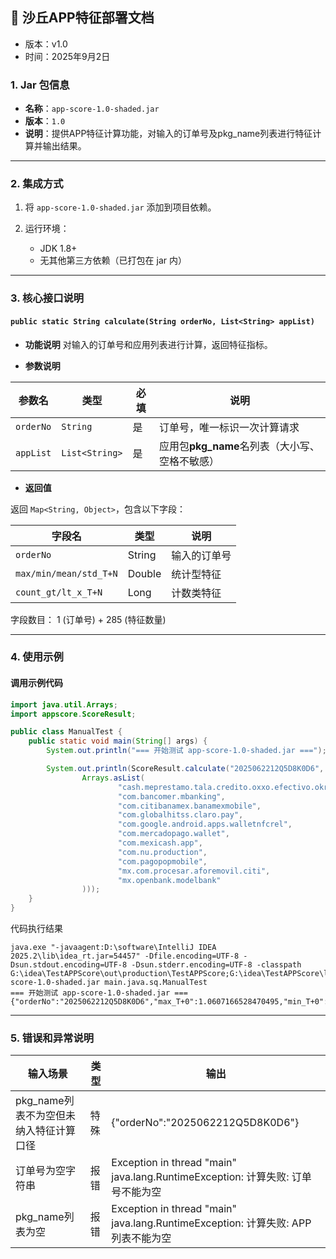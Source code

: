 

## 📄 沙丘APP特征部署文档

- 版本：v1.0
- 时间：2025年9月2日

### 1. Jar 包信息

* **名称**：`app-score-1.0-shaded.jar`
* **版本**：`1.0`
* **说明**：提供APP特征计算功能，对输入的订单号及pkg_name列表进行特征计算并输出结果。

---

### 2. 集成方式

1. 将 `app-score-1.0-shaded.jar` 添加到项目依赖。

2. 运行环境：

    * JDK 1.8+
    * 无其他第三方依赖（已打包在 jar 内）

---

### 3. 核心接口说明

#### `public static String calculate(String orderNo, List<String> appList)`

* **功能说明**
  对输入的订单号和应用列表进行计算，返回特征指标。

* **参数说明**

| 参数名       | 类型             | 必填 | 说明                           |
| --------- | -------------- | -- |------------------------------|
| `orderNo` | `String`       | 是  | 订单号，唯一标识一次计算请求               |
| `appList` | `List<String>` | 是  | 应用包**pkg_name**名列表（大小写、空格不敏感） |

* **返回值**

返回 `Map<String, Object>`，包含以下字段：

| 字段名                    | 类型     | 说明     |
|------------------------| ------ |--------|
| `orderNo`              | String | 输入的订单号 |
| `max/min/mean/std_T+N` | Double | 统计型特征  |
| `count_gt/lt_x_T+N`    | Long   | 计数类特征  |

字段数目： 1 (订单号) + 285 (特征数量) 

---

### 4. 使用示例

#### 调用示例代码

```java
import java.util.Arrays;
import appscore.ScoreResult;

public class ManualTest {
    public static void main(String[] args) {
        System.out.println("=== 开始测试 app-score-1.0-shaded.jar ===");

        System.out.println(ScoreResult.calculate("2025062212Q5D8K0D6",
                Arrays.asList(
                        "cash.meprestamo.tala.credito.oxxo.efectivo.okreditopeso.cashcash.prestamo",
                        "com.bancomer.mbanking",
                        "com.citibanamex.banamexmobile",
                        "com.globalhitss.claro.pay",
                        "com.google.android.apps.walletnfcrel",
                        "com.mercadopago.wallet",
                        "com.mexicash.app",
                        "com.nu.production",
                        "com.pagopopmobile",
                        "mx.com.procesar.aforemovil.citi",
                        "mx.openbank.modelbank"
                )));
    }
}
```

代码执行结果

```
java.exe "-javaagent:D:\software\IntelliJ IDEA 2025.2\lib\idea_rt.jar=54457" -Dfile.encoding=UTF-8 -Dsun.stdout.encoding=UTF-8 -Dsun.stderr.encoding=UTF-8 -classpath G:\idea\TestAPPScore\out\production\TestAPPScore;G:\idea\TestAPPScore\lib\app-score-1.0-shaded.jar main.java.sq.ManualTest
=== 开始测试 app-score-1.0-shaded.jar ===
{"orderNo":"2025062212Q5D8K0D6","max_T+0":1.0607166528470495,"min_T+0":0.9359791627042967,"mean_T+0":0.9978730121105578,"std_T+0":0.05012902621558484,"count_gt_1.00_T+0":5,"count_gt_1.10_T+0":0,"count_gt_1.20_T+0":0,"count_gt_1.30_T+0":0,"count_gt_1.40_T+0":0,"count_gt_1.50_T+0":0,"count_gt_1.60_T+0":0,"count_gt_1.70_T+0":0,"count_gt_1.80_T+0":0,"count_gt_1.90_T+0":0,"count_lt_0.60_T+0":0,"count_lt_0.70_T+0":0,"count_lt_0.80_T+0":0,"count_lt_0.90_T+0":0,"count_lt_1.00_T+0":5,"max_T+1":1.0992887632908808,"min_T+1":0.9201971038545115,"mean_T+1":1.0084032558047642,"std_T+1":0.06984369485828477,"count_gt_1.00_T+1":5,"count_gt_1.10_T+1":0,"count_gt_1.20_T+1":0,"count_gt_1.30_T+1":0,"count_gt_1.40_T+1":0,"count_gt_1.50_T+1":0,"count_gt_1.60_T+1":0,"count_gt_1.70_T+1":0,"count_gt_1.80_T+1":0,"count_gt_1.90_T+1":0,"count_lt_0.60_T+1":0,"count_lt_0.70_T+1":0,"count_lt_0.80_T+1":0,"count_lt_0.90_T+1":0,"count_lt_1.00_T+1":5,"max_T+2":1.111692930141743,"min_T+2":0.9166239739758542,"mean_T+2":1.011147502756774,"std_T+2":0.07488999931809778,"count_gt_1.00_T+2":5,"count_gt_1.10_T+2":2,"count_gt_1.20_T+2":0,"count_gt_1.30_T+2":0,"count_gt_1.40_T+2":0,"count_gt_1.50_T+2":0,"count_gt_1.60_T+2":0,"count_gt_1.70_T+2":0,"count_gt_1.80_T+2":0,"count_gt_1.90_T+2":0,"count_lt_0.60_T+2":0,"count_lt_0.70_T+2":0,"count_lt_0.80_T+2":0,"count_lt_0.90_T+2":0,"count_lt_1.00_T+2":5,"max_T+3":1.1171604858307964,"min_T+3":0.9137404600743101,"mean_T+3":1.0133057992252483,"std_T+3":0.07680147486079814,"count_gt_1.00_T+3":5,"count_gt_1.10_T+3":2,"count_gt_1.20_T+3":0,"count_gt_1.30_T+3":0,"count_gt_1.40_T+3":0,"count_gt_1.50_T+3":0,"count_gt_1.60_T+3":0,"count_gt_1.70_T+3":0,"count_gt_1.80_T+3":0,"count_gt_1.90_T+3":0,"count_lt_0.60_T+3":0,"count_lt_0.70_T+3":0,"count_lt_0.80_T+3":0,"count_lt_0.90_T+3":0,"count_lt_1.00_T+3":5,"max_T+4":1.11929201612924,"min_T+4":0.9114779167625061,"mean_T+4":1.0135217038840132,"std_T+4":0.0779234701985177,"count_gt_1.00_T+4":5,"count_gt_1.10_T+4":2,"count_gt_1.20_T+4":0,"count_gt_1.30_T+4":0,"count_gt_1.40_T+4":0,"count_gt_1.50_T+4":0,"count_gt_1.60_T+4":0,"count_gt_1.70_T+4":0,"count_gt_1.80_T+4":0,"count_gt_1.90_T+4":0,"count_lt_0.60_T+4":0,"count_lt_0.70_T+4":0,"count_lt_0.80_T+4":0,"count_lt_0.90_T+4":0,"count_lt_1.00_T+4":5,"max_T+5":1.123114792786734,"min_T+5":0.9093086147670476,"mean_T+5":1.0142032702492572,"std_T+5":0.07940447217623788,"count_gt_1.00_T+5":5,"count_gt_1.10_T+5":2,"count_gt_1.20_T+5":0,"count_gt_1.30_T+5":0,"count_gt_1.40_T+5":0,"count_gt_1.50_T+5":0,"count_gt_1.60_T+5":0,"count_gt_1.70_T+5":0,"count_gt_1.80_T+5":0,"count_gt_1.90_T+5":0,"count_lt_0.60_T+5":0,"count_lt_0.70_T+5":0,"count_lt_0.80_T+5":0,"count_lt_0.90_T+5":0,"count_lt_1.00_T+5":5,"max_T+6":1.1240882658535403,"min_T+6":0.9068522830442387,"mean_T+6":1.0142854566132093,"std_T+6":0.08030531367887159,"count_gt_1.00_T+6":4,"count_gt_1.10_T+6":2,"count_gt_1.20_T+6":0,"count_gt_1.30_T+6":0,"count_gt_1.40_T+6":0,"count_gt_1.50_T+6":0,"count_gt_1.60_T+6":0,"count_gt_1.70_T+6":0,"count_gt_1.80_T+6":0,"count_gt_1.90_T+6":0,"count_lt_0.60_T+6":0,"count_lt_0.70_T+6":0,"count_lt_0.80_T+6":0,"count_lt_0.90_T+6":0,"count_lt_1.00_T+6":6,"max_T+7":1.1239751518395507,"min_T+7":0.9060081085177845,"mean_T+7":1.01446691386539,"std_T+7":0.08084704554286425,"count_gt_1.00_T+7":4,"count_gt_1.10_T+7":2,"count_gt_1.20_T+7":0,"count_gt_1.30_T+7":0,"count_gt_1.40_T+7":0,"count_gt_1.50_T+7":0,"count_gt_1.60_T+7":0,"count_gt_1.70_T+7":0,"count_gt_1.80_T+7":0,"count_gt_1.90_T+7":0,"count_lt_0.60_T+7":0,"count_lt_0.70_T+7":0,"count_lt_0.80_T+7":0,"count_lt_0.90_T+7":0,"count_lt_1.00_T+7":6,"max_T+8":1.1247020041162479,"min_T+8":0.9059605265391729,"mean_T+8":1.0148630942680779,"std_T+8":0.08116822562776392,"count_gt_1.00_T+8":4,"count_gt_1.10_T+8":2,"count_gt_1.20_T+8":0,"count_gt_1.30_T+8":0,"count_gt_1.40_T+8":0,"count_gt_1.50_T+8":0,"count_gt_1.60_T+8":0,"count_gt_1.70_T+8":0,"count_gt_1.80_T+8":0,"count_gt_1.90_T+8":0,"count_lt_0.60_T+8":0,"count_lt_0.70_T+8":0,"count_lt_0.80_T+8":0,"count_lt_0.90_T+8":0,"count_lt_1.00_T+8":6,"max_T+9":1.1243725352429228,"min_T+9":0.906219285659412,"mean_T+9":1.0151830911445077,"std_T+9":0.081376818233593,"count_gt_1.00_T+9":4,"count_gt_1.10_T+9":2,"count_gt_1.20_T+9":0,"count_gt_1.30_T+9":0,"count_gt_1.40_T+9":0,"count_gt_1.50_T+9":0,"count_gt_1.60_T+9":0,"count_gt_1.70_T+9":0,"count_gt_1.80_T+9":0,"count_gt_1.90_T+9":0,"count_lt_0.60_T+9":0,"count_lt_0.70_T+9":0,"count_lt_0.80_T+9":0,"count_lt_0.90_T+9":0,"count_lt_1.00_T+9":6,"max_T+10":1.1244950323296576,"min_T+10":0.9061630059731366,"mean_T+10":1.0153230665131248,"std_T+10":0.08157893710174621,"count_gt_1.00_T+10":4,"count_gt_1.10_T+10":2,"count_gt_1.20_T+10":0,"count_gt_1.30_T+10":0,"count_gt_1.40_T+10":0,"count_gt_1.50_T+10":0,"count_gt_1.60_T+10":0,"count_gt_1.70_T+10":0,"count_gt_1.80_T+10":0,"count_gt_1.90_T+10":0,"count_lt_0.60_T+10":0,"count_lt_0.70_T+10":0,"count_lt_0.80_T+10":0,"count_lt_0.90_T+10":0,"count_lt_1.00_T+10":6,"max_T+15":1.1230347597733599,"min_T+15":0.904860001273133,"mean_T+15":1.0146200327134098,"std_T+15":0.08159636076154264,"count_gt_1.00_T+15":4,"count_gt_1.10_T+15":2,"count_gt_1.20_T+15":0,"count_gt_1.30_T+15":0,"count_gt_1.40_T+15":0,"count_gt_1.50_T+15":0,"count_gt_1.60_T+15":0,"count_gt_1.70_T+15":0,"count_gt_1.80_T+15":0,"count_gt_1.90_T+15":0,"count_lt_0.60_T+15":0,"count_lt_0.70_T+15":0,"count_lt_0.80_T+15":0,"count_lt_0.90_T+15":0,"count_lt_1.00_T+15":6,"max_T+20":1.122796205993898,"min_T+20":0.9051112476815566,"mean_T+20":1.0147308183950403,"std_T+20":0.08161572026750243,"count_gt_1.00_T+20":4,"count_gt_1.10_T+20":2,"count_gt_1.20_T+20":0,"count_gt_1.30_T+20":0,"count_gt_1.40_T+20":0,"count_gt_1.50_T+20":0,"count_gt_1.60_T+20":0,"count_gt_1.70_T+20":0,"count_gt_1.80_T+20":0,"count_gt_1.90_T+20":0,"count_lt_0.60_T+20":0,"count_lt_0.70_T+20":0,"count_lt_0.80_T+20":0,"count_lt_0.90_T+20":0,"count_lt_1.00_T+20":6,"max_T+25":1.1227176117096729,"min_T+25":0.9045758142946784,"mean_T+25":1.0144214826884175,"std_T+25":0.08174880146874082,"count_gt_1.00_T+25":4,"count_gt_1.10_T+25":2,"count_gt_1.20_T+25":0,"count_gt_1.30_T+25":0,"count_gt_1.40_T+25":0,"count_gt_1.50_T+25":0,"count_gt_1.60_T+25":0,"count_gt_1.70_T+25":0,"count_gt_1.80_T+25":0,"count_gt_1.90_T+25":0,"count_lt_0.60_T+25":0,"count_lt_0.70_T+25":0,"count_lt_0.80_T+25":0,"count_lt_0.90_T+25":0,"count_lt_1.00_T+25":6,"max_T+30":1.123204734252411,"min_T+30":0.9042909505793527,"mean_T+30":1.0143776389405295,"std_T+30":0.0818778129021691,"count_gt_1.00_T+30":4,"count_gt_1.10_T+30":2,"count_gt_1.20_T+30":0,"count_gt_1.30_T+30":0,"count_gt_1.40_T+30":0,"count_gt_1.50_T+30":0,"count_gt_1.60_T+30":0,"count_gt_1.70_T+30":0,"count_gt_1.80_T+30":0,"count_gt_1.90_T+30":0,"count_lt_0.60_T+30":0,"count_lt_0.70_T+30":0,"count_lt_0.80_T+30":0,"count_lt_0.90_T+30":0,"count_lt_1.00_T+30":6}
```

---

### 5. 错误和异常说明

| 输入场景          | 类型 | 输出                                                                  |
|-------------------|----|---------------------------------------------------------------------|
| pkg_name列表不为空但未纳入特征计算口径 | 特殊 | {"orderNo":"2025062212Q5D8K0D6"}                                                      |
| 订单号为空字符串      | 报错 | Exception in thread "main" java.lang.RuntimeException: 计算失败: 订单号不能为空 |
| pkg_name列表为空     | 报错 | Exception in thread "main" java.lang.RuntimeException: 计算失败: APP列表不能为空 |

